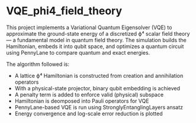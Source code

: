 # VQE_phi4_field_theory
This project implements a Variational Quantum Eigensolver (VQE) to approximate the ground-state energy of a discretized ϕ⁴ scalar field theory — a fundamental model in quantum field theory. The simulation builds the Hamiltonian, embeds it into qubit space, and optimizes a quantum circuit using PennyLane to compare quantum and exact energies.

The algorithm followed is:
- A lattice ϕ⁴ Hamiltonian is constructed from creation and annihilation operators
- With a physical-state projector, binary qubit embedding is achieved
- A penalty term is added to enforce valid (physical) subspace
- Hamiltonian is deomposed into Pauli operators for VQE
- PennyLane-based VQE is run using StronglyEntanglingLayers ansatz
- Energy convergence and log-scale error reduction is plotted

